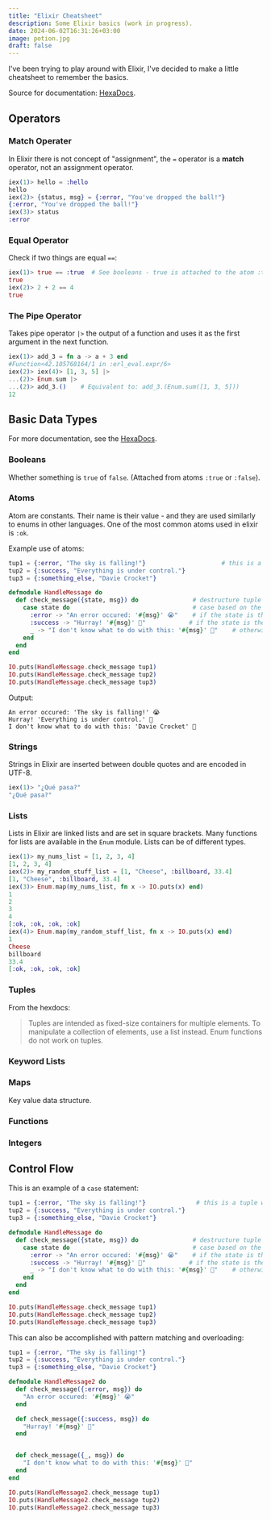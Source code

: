 ```yaml
---
title: "Elixir Cheatsheet"
description: Some Elixir basics (work in progress).
date: 2024-06-02T16:31:26+03:00
image: potion.jpg
draft: false
---
```


I've been trying to play around with Elixir, I've decided to make a little cheatsheet to remember the basics.

Source for documentation: [HexaDocs](https://hexdocs.pm/elixir/1.12/Kernel.html).

## Operators

### Match Operater

In Elixir there is not concept of "assignment", the `=` operator is a **match** operator, not an assignment operator.

```elixir
iex(1)> hello = :hello
hello
iex(2)> {status, msg} = {:error, "You've dropped the ball!"}
{:error, "You've dropped the ball!"}
iex(3)> status
:error
```

### Equal Operator

Check if two things are equal `==`:

```elixir
iex(1)> true == :true  # See booleans - true is attached to the atom :true
true
iex(2)> 2 + 2 == 4
true
```

### The Pipe Operator

Takes pipe operator `|>` the output of a function and uses it as the first argument in the next function.

```elixir
iex(1)> add_3 = fn a -> a + 3 end
#Function<42.105768164/1 in :erl_eval.expr/6>
iex(2)> iex(4)> [1, 3, 5] |>
...(2)> Enum.sum |>
...(2)> add_3.()    # Equivalent to: add_3.(Enum.sum([1, 3, 5]))
12
```

## Basic Data Types

For more documentation, see the [HexaDocs](https://hexdocs.pm/elixir/1.12/Kernel.html).

### Booleans

Whether something is `true` of `false`. (Attached from atoms `:true` or `:false`).

### Atoms

Atom are constants. Their name is their value - and they are used similarly to enums in other languages. One of the most common atoms used in elixir is `:ok`.

Example use of atoms:

```elixir
tup1 = {:error, "The sky is falling!"}                     # this is a tuple with an atom and a string in it.
tup2 = {:success, "Everything is under control."}
tup3 = {:something_else, "Davie Crocket"}

defmodule HandleMessage do
  def check_message({state, msg}) do               # destructure tuple with pattern matching
    case state do                                  # case based on the state atom
      :error -> "An error occured: '#{msg}' 😭"    # if the state is the :error atom -> do this.
      :success -> "Hurray! '#{msg}' 🎉"            # if the state is the :success atom -> do this.
      _ -> "I don't know what to do with this: '#{msg}' 🤷"    # otherwise -> do this.
    end
  end
end

IO.puts(HandleMessage.check_message tup1)
IO.puts(HandleMessage.check_message tup2)
IO.puts(HandleMessage.check_message tup3)
```

Output:

```
An error occured: 'The sky is falling!' 😭
Hurray! 'Everything is under control.' 🎉
I don't know what to do with this: 'Davie Crocket' 🤷
```

### Strings

Strings in Elixir are inserted between double quotes and are encoded in UTF-8.

```elixir
iex(1)> "¿Qué pasa?"
"¿Qué pasa?"
```

### Lists

Lists in Elixir are linked lists and are set in square brackets. Many functions for lists are available in the `Enum` module. Lists can be of different types.

```elixir
iex(1)> my_nums_list = [1, 2, 3, 4]
[1, 2, 3, 4]
iex(2)> my_random_stuff_list = [1, "Cheese", :billboard, 33.4]
[1, "Cheese", :billboard, 33.4]
iex(3)> Enum.map(my_nums_list, fn x -> IO.puts(x) end)
1
2
3
4
[:ok, :ok, :ok, :ok]
iex(4)> Enum.map(my_random_stuff_list, fn x -> IO.puts(x) end)
1
Cheese
billboard
33.4
[:ok, :ok, :ok, :ok]
```

### Tuples

From the hexdocs:

> Tuples are intended as fixed-size containers for multiple elements. To manipulate a collection of elements, use a list instead. Enum functions do not work on tuples.

### Keyword Lists

### Maps

Key value data structure.

### Functions

### Integers

## Control Flow

This is an example of a `case` statement:

```elixir
tup1 = {:error, "The sky is falling!"}              # this is a tuple with an atom and a string in it.
tup2 = {:success, "Everything is under control."}
tup3 = {:something_else, "Davie Crocket"}

defmodule HandleMessage do
  def check_message({state, msg}) do               # destructure tuple with pattern matching
    case state do                                  # case based on the state atom
      :error -> "An error occured: '#{msg}' 😭"    # if the state is the :error atom -> do this.
      :success -> "Hurray! '#{msg}' 🎉"            # if the state is the :success atom -> do this.
      _ -> "I don't know what to do with this: '#{msg}' 🤷"    # otherwise -> do this.
    end
  end
end

IO.puts(HandleMessage.check_message tup1)
IO.puts(HandleMessage.check_message tup2)
IO.puts(HandleMessage.check_message tup3)
```

This can also be accomplished with pattern matching and overloading:

```elixir
tup1 = {:error, "The sky is falling!"}
tup2 = {:success, "Everything is under control."}
tup3 = {:something_else, "Davie Crocket"}

defmodule HandleMessage2 do
  def check_message({:error, msg}) do
    "An error occured: '#{msg}' 😭"
  end

  def check_message({:success, msg}) do
    "Hurray! '#{msg}' 🎉"
  end


  def check_message({_, msg}) do
    "I don't know what to do with this: '#{msg}' 🤷"
  end
end

IO.puts(HandleMessage2.check_message tup1)
IO.puts(HandleMessage2.check_message tup2)
IO.puts(HandleMessage2.check_message tup3)
```
